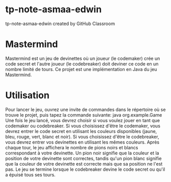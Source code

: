 # tp-note-asmaa-edwin
tp-note-asmaa-edwin created by GitHub Classroom
# Mastermind
Mastermind est un jeu de devinettes où un joueur (le codemaker) crée un code secret et l'autre joueur (le codebreaker) doit deviner ce code en un nombre limité de tours. Ce projet est une implémentation en Java du jeu Mastermind.

# Utilisation
Pour lancer le jeu, ouvrez une invite de commandes dans le répertoire où se trouve le projet, puis tapez la commande suivante:
java org.example.Game
Une fois le jeu lancé, vous devrez choisir si vous voulez jouer en tant que codemaker ou codebreaker. Si vous choisissez d'être le codemaker, vous devrez entrer le code secret en utilisant les couleurs disponibles (jaune, bleu, rouge, vert, blanc et noir). Si vous choisissez d'être le codebreaker, vous devrez entrer vos devinettes en utilisant les mêmes couleurs. 
Après chaque tour, le jeu affichera le nombre de pions noirs et blancs correspondant à votre devinette. Un pion noir signifie que la couleur et la position de votre devinette sont correctes, tandis qu'un pion blanc signifie que la couleur de votre devinette est correcte mais que sa position ne l'est pas.
Le jeu se termine lorsque le codebreaker devine le code secret ou qu'il a épuisé tous ses tours.
